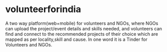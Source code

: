 # volunteerforindia
A two way platform(web+mobile) for volunteers and NGOs, where NGOs can upload the project/event details and skills needed, and volunteers can find and connect to the recommended projects of their choice which are mapped as per locality,skill and cause.
In one word it is a Tinder for Volunteers and NGOs.
